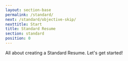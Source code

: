 ```yaml
---
layout: section-base
permalink: /standard/
next: /standard/objective-skip/
nexttitle: Start
title: Standard Resume
section: standard
position: 0
---
```


All about creating a Standard Resume. Let's get started!